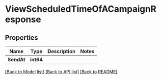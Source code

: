 # ViewScheduledTimeOfACampaignResponse

## Properties

Name | Type | Description | Notes
------------ | ------------- | ------------- | -------------
**SendAt** | **int64** |  |

[[Back to Model list]](../README.md#documentation-for-models) [[Back to API list]](../README.md#documentation-for-api-endpoints) [[Back to README]](../README.md)


